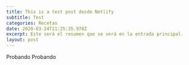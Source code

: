 ```yaml
---
title: This is a test post desde Netlify
subtitle: Test
categories: Recetas
date: 2020-03-24T21:25:35.978Z
excerpt: Este será el resumen que se verá en la entrada principal.
layout: post
---
```

Probando Probando